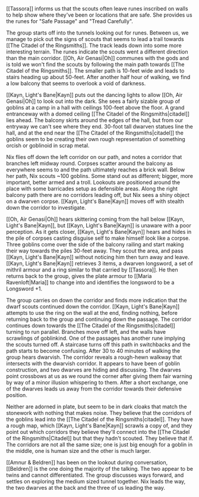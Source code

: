 [[Tassora]] informs us that the scouts often leave runes inscribed on walls to help show where they've been or locations that are safe. She provides us the runes for "Safe Passage" and "Tread Carefully".

The group starts off into the tunnels looking out for runes. Between us, we manage to pick out the signs of scouts that seems to lead a trail towards [[The Citadel of the Ringsmiths]]. The track leads down into some more interesting terrain. The runes indicate the scouts went a different direction than the main corridor. [[Oh, Air Genasi|Oh]] communes with the gods and is told we won't find the scouts by following the main path towards [[The Citadel of the Ringsmiths]]. The smaller path is 10-feet wide and leads to stairs heading up about 50-feet. After another half hour of walking, we find a low balcony that seems to overlook a void of darkness.

[[Kayn, Light's Bane|Kayn]] puts out the dancing lights to allow [[Oh, Air Genasi|Oh]] to look out into the dark. She sees a fairly sizable group of goblins at a camp in a hall with ceilings 100-feet above the floor. A grand entranceway with a domed ceiling [[The Citadel of the Ringsmiths|citadel]] lies ahead. The balcony skirts around the edges of the hall, but from our entryway we can't see where they end. 30-foot tall dwarven statues line the hall, and at the end near the [[The Citadel of the Ringsmiths|citadel]] the goblins seem to be creating their own rough representation of something orcish or goblinoid in scrap metal.

Nix flies off down the left corridor on our path, and notes a corridor that branches left midway round. Corpses scatter around the balcony as everywhere seems to and the path ultimately reaches a brick wall. Below her path, Nix scouts ~100 goblins. Some stand out as different; bigger, more important, better armed and a troll. Lookouts are positioned around the place with some barricades setup as defensible areas. Along the right balcony path there are no corridors leading off, but Nix sees a shiny object on a dwarven corpse. [[Kayn, Light's Bane|Kayn]] moves off with stealth down the corridor to investigate.

[[Oh, Air Genasi|Oh]] hears skittering coming from the hall below [[Kayn, Light's Bane|Kayn]], but [[Kayn, Light's Bane|Kayn]] is unaware with a poor perception. As it gets closer, [[Kayn, Light's Bane|Kayn]] hears and hides in the pile of corpses casting disguise self to make himself look like a corpse. Three goblins come over the side of the balcony railing and start making their way towards the piles 30-feet away. They scout the area, and pass [[Kayn, Light's Bane|Kayn]] without noticing him then turn away and leave. [[Kayn, Light's Bane|Kayn]] retrieves 3 items, a dwarven longsword, a set of mithril armour and a ring similar to that carried by [[Tassora]]. He then returns back to the group, gives the plate armour to [[Maria Ravenloft|Maria]] to change into and identifies the longsword to be a Longsword +1.

The group carries on down the corridor and finds more indication that the dwarf scouts continued down the corridor. [[Kayn, Light's Bane|Kayn]] attempts to use the ring on the wall at the end, finding nothing, before returning back to the group and continuing down the passage. The corridor continues down towards the [[The Citadel of the Ringsmiths|citadel]] turning to run parallel. Branches move off left, and the walls have scrawlings of goblinkind. One of the passages has another rune implying the scouts turned off. A staircase turns off this path in switchbacks and the path starts to become confusing. After 30 to 40 minutes of walking the group hears dwarvish. The corridor reveals a rough-hewn walkway that intersects with the dwarvish corridor. It appears to have been of goblin construction, and two dwarves are hiding and discussing. The dwarves point crossbows at us as we round the corner after giving them fair warning by way of a minor illusion whispering to them. After a short exchange, one of the dwarves leads us away from the corridor towards their defensive position.

Neither are adorned in plate, but seem to be in dark cloaks that match the stonework with nothing that makes noise. They believe that the corridors of the goblins lead into the [[The Citadel of the Ringsmiths|citadel]]. They have a rough map, which [[Kayn, Light's Bane|Kayn]] scrawls a copy of, and they point out which corridors they believe they'll connect into the [[The Citadel of the Ringsmiths|Citadel]] but that they hadn't scouted. They believe that if. The corridors are not all the same size; one is just big enough for a goblin in the middle, one is human size and the other is much larger.

[[Amnur & Beldren]] has been on the lookout during conversation, [[Beldren]] is the one doing the majority of the talking. The two appear to be twins and cannot differentiated. The group discusses ways forward, and settles on exploring the medium sized tunnel together. Nix leads the way, the two dwarves at the back and the three of us leading the way.